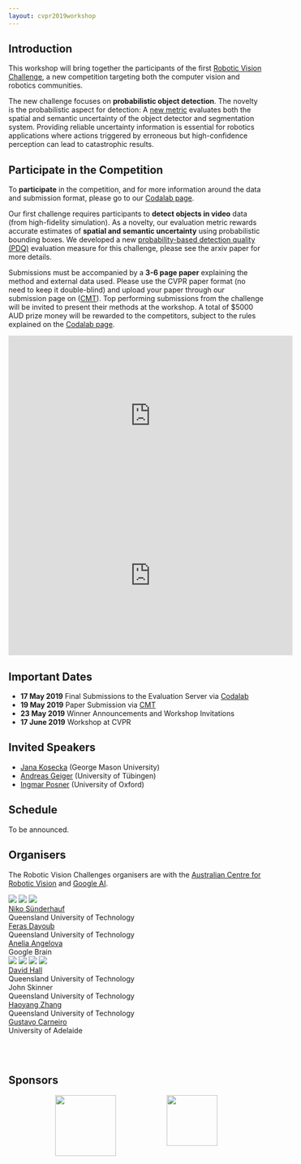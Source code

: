 ```yaml
---
layout: cvpr2019workshop
---
```


## Introduction

This workshop will bring together the participants of the first [Robotic Vision Challenge](object-detection), a new competition targeting both the computer vision and robotics communities.

The new challenge focuses on **probabilistic object detection**. The novelty is the probabilistic aspect for detection: A [new metric](https://arxiv.org/abs/1811.10800) evaluates both the spatial and semantic uncertainty of the object detector and segmentation system. Providing reliable uncertainty information is essential for robotics applications where actions triggered by erroneous but high-confidence perception can lead to catastrophic results.

## Participate in the Competition
To **participate** in the competition, and for more information around the data and submission format, please go to our [Codalab page](https://competitions.codalab.org/competitions/20940).

Our first challenge requires participants to **detect objects in video** data (from high-fidelity simulation). As a novelty, our evaluation metric rewards accurate estimates of **spatial and semantic uncertainty** using probabilistic bounding boxes.
We developed a new [probability-based detection quality (PDQ)](https://arxiv.org/abs/1811.10800) evaluation measure for this challenge, please see the arxiv paper for more details.

Submissions must be accompanied by a **3-6 page paper** explaining the method and external data used. Please use the CVPR paper format (no need to keep it double-blind) and upload your paper through our submission page on ([CMT](https://cmt3.research.microsoft.com/ROBVISCHALLENGE2019/)). Top performing submissions from the challenge will be invited to present their methods at the workshop. A total of $5000 AUD prize money will be rewarded to the competitors, subject to the rules explained on the [Codalab page](https://competitions.codalab.org/competitions/20940).

<center>
<iframe width="560" height="315"  src="https://www.youtube.com/embed/6TR97EKUlaM" frameborder="0" allow="accelerometer; autoplay; encrypted-media; gyroscope; picture-in-picture" allowfullscreen></iframe>
<iframe width="560" height="315" src="https://www.youtube.com/embed/LzyTHktKUZ4" frameborder="0" allow="accelerometer; autoplay; encrypted-media; gyroscope; picture-in-picture" allowfullscreen></iframe>
</center>

## Important Dates
  * **17 May 2019** Final Submissions to the Evaluation Server via  [Codalab](https://competitions.codalab.org/competitions/20940)
  * **19 May 2019** Paper Submission via [CMT](https://cmt3.research.microsoft.com/ROBVISCHALLENGE2019/)
  * **23 May 2019** Winner Announcements and Workshop Invitations
  * **17 June 2019** Workshop at CVPR

## Invited Speakers
  * [Jana Kosecka](https://cs.gmu.edu/~kosecka/) (George Mason University)
  * [Andreas Geiger](http://www.cvlibs.net/) (University of Tübingen)
  * [Ingmar Posner](https://ori.ox.ac.uk/ori-people/ingmar-posner/) (University of Oxford)

## Schedule
To be announced.

## Organisers

The Robotic Vision Challenges organisers are with the [Australian Centre for Robotic Vision](http://www.roboticvision.org) and [Google AI](http://ai.google/).

<div class="portrait_row">
<img class="col fith portrait" src="assets/img/niko.jpg"/>  
<img class="col fith portrait" src="assets/img/feras.jpg"/>
<img class="col fith portrait" src="assets/img/anelia2.jpg"/>
</div>
<div class="col fith caption">
      <a href="http://www.nikosuenderhauf.info">Niko Sünderhauf</a><br>Queensland University of Technology
</div>
<div class="col fith caption">
      <a href="http://www.ferasdayoub.com">Feras Dayoub</a> <br>Queensland University of Technology
</div>
<div class="col fith caption">
      <a href="https://ai.google/research/people/AneliaAngelova">Anelia Angelova</a> <br> Google Brain
</div>


<div class="portrait_row">
<img class="col fith portrait" src="assets/img/david.jpg"/>
<img class="col fith portrait" src="assets/img/john.jpg"/>
<img class="col fith portrait" src="assets/img/haoyang.jpg"/>
<img class="col fith portrait" src="assets/img/gustavo.jpg"/>  
</div>
<div class="col fith caption">
      <a href="https://sites.google.com/view/davidhallcv/home">David Hall</a> <br>Queensland University of Technology
</div>
<div class="col fith caption">
      John Skinner <br>Queensland University of Technology
</div>
<div class="col fith caption">
      <a href="https://staff.qut.edu.au/staff/haoyang.zhang.acrv">Haoyang Zhang</a> <br>Queensland University of Technology
</div>
<div class="col fith caption">
      <a href="https://cs.adelaide.edu.au/~carneiro/">Gustavo Carneiro</a> <br> University of Adelaide
</div>


<br><br>

## Sponsors
<div style="display:flex; justify-content:center;">
<a href="http://www.roboticvision.org"><img style="height:120px;" src="assets/img/acrv.png"></a>
<a href="http://ai.google"><img style="margin-left:100px; height:100px" src="assets/img/google-logo.png"></a>
</div>
